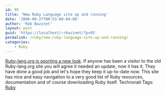 ```yaml
---
id: 95
title: 'New Ruby Language site up and running'
date: '2006-08-27T00:53:00-04:00'
author: 'Rob Bazinet'
layout: post
guid: 'https://localhost/~rbazinet/?p=95'
permalink: /ruby/new-ruby-language-site-up-and-running/
categories:
    - Ruby
---
```


[Ruby-lang.org is sporting a new look](https://new.ruby-lang.org/en/). If anyone has been a visitor to the old Ruby-lang.org site you will agree it needed an update, now it has it. They have done a good job and let's hope they keep it up-to-date now. This site has nice and easy navigation to a very good list of Ruby resources, documentation and of course downloading Ruby itself. Technorati Tags: [Ruby](https://technorati.com/tag/Ruby)